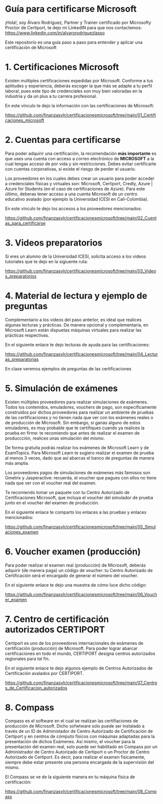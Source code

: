 # Guía para certificarse Microsoft
¡Hola!, soy Álvaro Rodríguez, Partner y Trainer certificado por Microsofty Proctor de Certiport, te dejo mi LinkedIN para que nos contactemos: https://www.linkedin.com/in/alvarorodriguezlasso

Este repositorio es una guía paso a paso para entender y aplicar una certificación de Microsoft

# 1. Certificaciones Microsoft
Existen múltiples certificaciones expedidas por Microsoft.  Conforme a tus aptitudes y experiencia, deberás escoger la que más se adapte a tu perfil laboral, pues este tipo de credenciales son muy bien valoradas en la industria y da un plus a tu carrera profesional.

En este vínculo te dejo la información con las certificaciones de Microsoft:

https://github.com/finanzasvlr/certificacionesmicrosoft/tree/main/01_Certificaciones_microsoft

# 2.  Cuentas para certificarse
Para poder adquirir una certificación, la recomendación **más importante** es que uses una cuenta con acceso a correo electrónico de **MICROSOFT** a la cual tengas acceso de por vida y sin restricciones.  Debes evitar certificarte con cuentas corporativas, si existe el riesgo de perder el usuario.

Los proveedores en los cuales debes crear un usuario para poder acceder a credenciales físicas y virtuales son: Microsoft, Certiport, Credly, Azure | Azure for Students (en el caso de certificaciones de Azure).  Para este último, deberas tener acceso a una cuenta Microsoft de un centro educativo avalado (por ejemplo la Universidad ICESI en Cali-Colombia).

En este vínculo te dejo los accesos a los proveedores mencionados:

https://github.com/finanzasvlr/certificacionesmicrosoft/tree/main/02_Cuentas_para_certificarse

# 3.  Videos preparatorios
Si eres un alumno de la Universidad ICESI, solicita acceso a los videos tutoriales que te dejo en la sigiuente ruta:

https://github.com/finanzasvlr/certificacionesmicrosoft/tree/main/03_Videos_preparatorios

# 4.  Material de lectura y ejemplo de preguntas
Complementario a los videos del paso anterior, es ideal que realices algunas lecturas y prácticas.  De manera opcional y complementaria, en Microsoft Learn están dispuetas máquinas virtuales para realizar las prácticas respectivas.

En el siguiente enlace te dejo lecturas de ayuda para las certificaciones:

https://github.com/finanzasvlr/certificacionesmicrosoft/tree/main/04_Lecturas_preparatorias

En clase veremos ejemplos de preguntas de las certificaciones

# 5.  Simulación de exámenes
Existen múltiples proveedores para realizar simulaciones de exámenes.  Todos los contenidos, emuladores, vouchers de pago, son específicamente construídos por dichos proveedores para realizar un ambiente de pruebas de las certificaciones y no tienen nada que ver con los exámenes reales o de producción de Microsoft.  Sin embargo, si ganas alguno de estos emuladores, es muy probable que te certifiques cuando ya realices la prueba en firme: te recomiendo que antes de realizar el examen de produccción, realices unas simulación del mismo.

De forma gratuita podrás realizar los exámenes de Microsoft Learn y de ExamTopics.  Para Microsoft Learn te sugiero realizar el examen de prueba al menos 3 veces, dado que así abarcas el banco de preguntas de manera más amplia.

Los proveedores pagos de simulaciones de exámenes más famosos son Gmetrix y Jasperactive: recuerda, el voucher que pagues con ellos no tiene nada que ver con el voucher real del examen.

Te recomiendo tomar un paquete con tu Centro Autorizado de Certificaciones Microsoft, que incluya el voucher del simulador de prueba junto en el voucher del examen de producción.

En el siguiente enlace te comparto los enlaces a las pruebas y enlaces mencionados:

https://github.com/finanzasvlr/certificacionesmicrosoft/tree/main/05_Simulaciones_examen

# 6. Voucher examen (producción)
Para poder realizar el examen real (producción) de Microsoft, deberás adquirir (de manera paga) un código de voucher: tu Centro Autorizado de Certificación será el encargado de generar el número del voucher. 

En el siguiente enlace te dejo una muestra de cómo luce dicho código:

https://github.com/finanzasvlr/certificacionesmicrosoft/tree/main/06_Voucher_examen

# 7. Centro de certificación autorizados CERTIPORT
Certiport es uno de los proveedores internacionales de exámenes de certificación (producción) de Microsoft.  Para poder lograr abarcar certificaciones en todo el mundo, CERTIPORT designa centros autorizados regionales para tal fin.

En el siguiente enlace te dejo algunos ejemplo de Centros Autorizados de Certificación avalados por CERTIPORT.

https://github.com/finanzasvlr/certificacionesmicrosoft/tree/main/07_Centros_de_Certificacion_autorizados

# 8. Compass
Compass es el software en el cual se realizan las certifiaciones de producción de Microsoft.  Dicho sofwtware solo puede ser instalado a través de un ID de Administador de Centro Autorizado de Certificación de Certiport y en centros de cómputo físicos con máquinas adaptadas para la presentación de dichos Exámenes.  Así mismo, el voucher para la presentación del examen real, solo puede ser habilitado en Compass por un Administrador de Centro Autorizado de Certiport o un Proctor de Centro Autorizado de Certiport. Es decir, para realizar el examen físicamente, siempre debe estar presente una persona encargada de la supervisión del mismo.

El Compass se ve de la siguiente manera en tu máquina física de certificación: 

https://github.com/finanzasvlr/certificacionesmicrosoft/tree/main/08_Compass